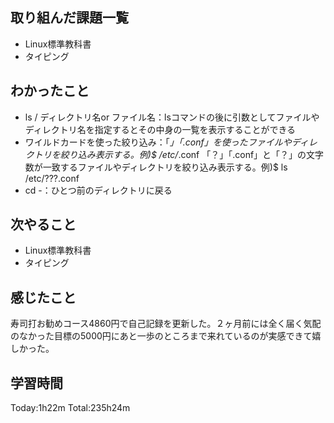 ## 取り組んだ課題一覧
 - Linux標準教科書
 - タイピング
## わかったこと
 - ls / ディレクトリ名or ファイル名：lsコマンドの後に引数としてファイルやディレクトリ名を指定するとその中身の一覧を表示することができる
 - ワイルドカードを使った絞り込み：「*」「.conf」を使ったファイルやディレクトリを絞り込み表示する。例)$ /etc/*.conf
「？」「.conf」と「？」の文字数が一致するファイルやディレクトリを絞り込み表示する。例)$ ls /etc/???.conf
 - cd -：ひとつ前のディレクトリに戻る
## 次やること
 - Linux標準教科書
 - タイピング
## 感じたこと
寿司打お勧めコース4860円で自己記録を更新した。２ヶ月前には全く届く気配のなかった目標の5000円にあと一歩のところまで来れているのが実感できて嬉しかった。
## 学習時間
Today:1h22m  Total:235h24m